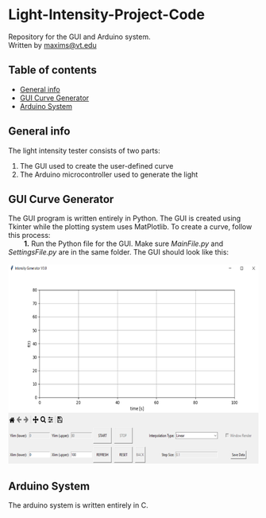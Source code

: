# Light-Intensity-Project-Code
Repository for the GUI and Arduino system.\
Written by maxims@vt.edu 

## Table of contents
* [General info](#general-info)
* [GUI Curve Generator](#gui-curve-generator)
* [Arduino System](#arduino-system)

## General info
The light intensity tester consists of two parts:
1. The GUI used to create the user-defined curve
2. The Arduino microcontroller used to generate the light
	
## GUI Curve Generator
The GUI program is written entirely in Python. The GUI is created using Tkinter while the plotting system uses MatPlotlib. 
To create a curve, follow this process:  
&nbsp;&nbsp;&nbsp;&nbsp;&nbsp;&nbsp;&nbsp;&nbsp;**1.** Run the Python file for the GUI. Make sure *MainFile.py* and *SettingsFile.py* are in the same folder. The GUI should look like this:  
&nbsp;&nbsp;&nbsp;&nbsp;&nbsp;&nbsp;&nbsp;&nbsp;<img src="ReadMe_Data/Capture.PNG" width="700" height="400">  
	
## Arduino System
The arduino system is written entirely in C. 
